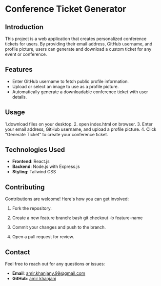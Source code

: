 
# Conference Ticket Generator

## Introduction
This project is a web application that creates personalized conference tickets for users. By providing their email address, GitHub username, and profile picture, users can generate and download a custom ticket for any event or conference.

## Features
- Enter GitHub username to fetch public profile information.
- Upload or select an image to use as a profile picture.
- Automatically generate a downloadable conference ticket with user details.

## Usage
1.download files on your desktop.
2. open index.html on browser.
3. Enter your email address, GitHub username, and upload a profile picture.
4. Click "Generate Ticket" to create your conference ticket.

## Technologies Used
- **Frontend**: React.js
- **Backend**: Node.js with Express.js
- **Styling**: Tailwind CSS

## Contributing
Contributions are welcome! Here's how you can get involved:
1. Fork the repository.
2. Create a new feature branch:
   bash
   git checkout -b feature-name
   
3. Commit your changes and push to the branch.
4. Open a pull request for review.


## Contact
Feel free to reach out for any questions or issues:
- **Email**: amir.khanjany.99@gmail.com
- **GitHub**: [amir khanjani](https://github.com/amir9o9)

